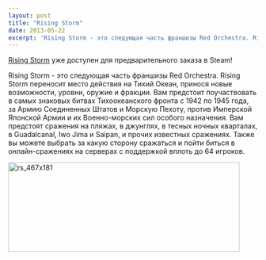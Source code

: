 ```yaml
---
layout: post
title: "Rising Storm"
date: 2013-05-22
excerpt: 'Rising Storm - это следующая часть франшизы Red Orchestra. Rising Storm переносит место действия на Тихий Океан, принося новые возможности, уровни, оружие и фракции. Вам предстоит поучаствовать в самых знаковых битвах Тихоокеанского фронта с 1942 по 1945 года. Вам предстоят сражения на пляжах, в джунглях, в тесных ночных кварталах, в Guadalcanal, Iwo Jima и Saipan, и прочих известных сражениях. Также вы можете выбрать за какую сторону сражаться и пойти биться в онлайн-сражениях на серверах с поддержкой вплоть до 64 игроков.'
---
```


<a href="http://store.steampowered.com/app/234510/" target="_blank">Rising Storm</a> уже доступен для предварительного заказа в Steam!

Rising Storm - это следующая часть франшизы Red Orchestra. Rising Storm переносит место действия на Тихий Океан, принося новые возможности, уровни, оружие и фракции. Вам предстоит поучаствовать в самых знаковых битвах Тихоокеанского фронта с 1942 по 1945 года, за Армию Соединенных Штатов и Морскую Пехоту, против Имперской Японской Армии и их Военно-морских сил особого назначения. Вам предстоят сражения на пляжах, в джунглях, в тесных ночных кварталах, в Guadalcanal, Iwo Jima и Saipan, и прочих известных сражениях. Также вы можете выбрать за какую сторону сражаться и пойти биться в онлайн-сражениях на серверах с поддержкой вплоть до 64 игроков.

<a href="http://store.steampowered.com/app/234510/" target="_blank"><img class="aligncenter size-full wp-image-2492" alt="rs_467x181" src="http://gamersoul.ru/wp-content/uploads/2013/05/rs_467x181.jpg" width="467" height="181" /></a>